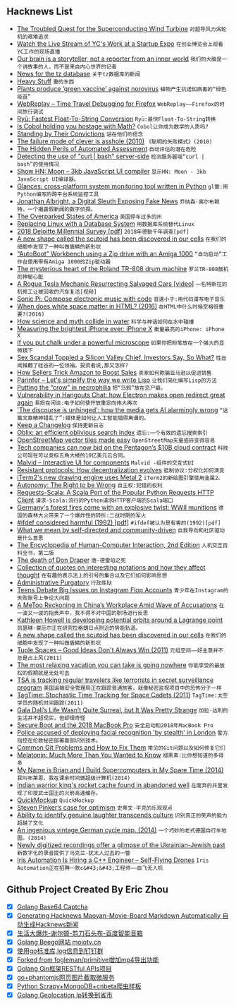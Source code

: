 ## Hacknews List


- [The Troubled Quest for the Superconducting Wind Turbine](https://spectrum.ieee.org/green-tech/wind/the-troubled-quest-for-the-superconducting-wind-turbine)  `对超导风力涡轮机的艰难追求`
- [Watch the Live Stream of YC&#39;s Work at a Startup Expo](https://www.youtube.com/watch?v=wdpRbJ8Pc9s)  `在创业博览会上观看YC工作的现场直播`
- [Our brain is a storyteller, not a reporter from an inner world](http://nautil.us/issue/62/systems/this-man-says-the-mind-has-no-depths)  `我们的大脑是一个讲故事的人，而不是来自内心世界的记者`
- [News for the tz database](https://github.com/eggert/tz/blob/master/NEWS)  `关于tz数据库的新闻`
- [Heavy Stuff](https://popula.com/2018/07/18/ingredients-lead/)  `重的东西`
- [Plants produce ‘green vaccine’ against norovirus](https://biodesign.asu.edu/news/plants-produce-%E2%80%98green-vaccine%E2%80%99-against-norovirus)  `植物产生抗诺如病毒的“绿色疫苗”`
- [WebReplay – Time Travel Debugging for Firefox](https://developer.mozilla.org/en-US/docs/Mozilla/Projects/WebReplay)  `WebReplay——Firefox的时间旅行调试`
- [Ryū: Fastest Float-To-String Conversion](https://pldi18.sigplan.org/event/pldi-2018-papers-ry-fast-float-to-string-conversion)  `Ryū:最快Float-To-String转换`
- [Is Cobol holding you hostage with Math?](https://medium.com/@bellmar/is-cobol-holding-you-hostage-with-math-5498c0eb428b)  `Cobol让你成为数学的人质吗?`
- [Standing by Their Convictions](https://features.propublica.org/south-bend/wrongful-conviction-pardon-keith-cooper-christopher-parish-indiana-elkhart-police/)  `站在他们的信念`
- [The failure mode of clever is asshole (2010)](https://whatever.scalzi.com/2010/06/16/the-failure-state-of-clever/amp/?__twitter_impression=true)  `《聪明的失败模式》(2010)`
- [The Hidden Perils of Automated Assessment](http://blog.brownplt.org/2018/07/26/perils-of-automated-assessment.html)  `自动评估的潜在危险`
- [Detecting the use of &#34;curl | bash&#34; server-side](https://www.idontplaydarts.com/2016/04/detecting-curl-pipe-bash-server-side/)  `检测服务器端“curl | bash”的使用情况`
- [Show HN: Moon – 3kb JavaScript UI compiler](https://kbrsh.github.io/moon)  `显示HN: Moon - 3kb JavaScript UI编译器。`
- [Glances: cross-platform system monitoring tool written in Python](https://nicolargo.github.io/glances/)  `gl瞥:用Python编写的跨平台系统监控工具`
- [Jonathan Albright, a Digital Sleuth Exposing Fake News](https://www.wired.com/story/shadow-politics-meet-the-digital-sleuth-exposing-fake-news/)  `乔纳森·奥尔布赖特，一个揭露假新闻的数字侦探。`
- [The Overparked States of America](https://www.citylab.com/transportation/2018/07/parking-has-eaten-american-cities/565715/)  `美国停车过多的州`
- [Replacing Linux with a Database System](https://www.nextplatform.com/2018/07/23/replacing-linux-with-a-database-system/)  `用数据库系统替代Linux`
- [2018 Deloitte Millennial Survey [pdf]](https://www2.deloitte.com/content/dam/Deloitte/global/Documents/About-Deloitte/gx-2018-millennial-survey-report.pdf)  `2018年德勤千年调查[pdf]`
- [A new shape called the scutoid has been discovered in our cells](https://www.newscientist.com/article/2175297-a-new-shape-called-the-scutoid-has-been-discovered-in-our-cells/)  `在我们的细胞中发现了一种叫做盾鳞的新形状`
- [“AutoBoot” Workbench using a Zip drive with an Amiga 1000](https://amigalove.com/viewtopic.php?f=6&amp;t=691)  `“自动启动”工作台使用带有Amiga 1000的Zip驱动器`
- [The mysterious heart of the Roland TR-808 drum machine](http://secretlifeofsynthesizers.com/the-strange-heart-of-the-roland-tr-808/)  `罗兰TR-808鼓机的神秘心脏`
- [A Rogue Tesla Mechanic Resurrecting Salvaged Cars [video]](https://www.youtube.com/watch?v=NuAMczraBIM)  `一名特斯拉的机修工让被回收的汽车复活[视频]`
- [Sonic Pi: Compose electronic music with code](https://sonic-pi.net/)  `音速小子:用代码谱写电子音乐`
- [When does white space matter in HTML? (2016)](https://medium.com/@patrickbrosset/when-does-white-space-matter-in-html-b90e8a7cdd33)  `在HTML中什么时候空格很重要?(2016)`
- [How science and myth collide in water](https://www.laphamsquarterly.org/water/compassionate-substance)  `科学与神话如何在水中碰撞`
- [Measuring the brightest iPhone ever: iPhone X](https://justgetflux.com/news/2018/02/16/OLED.html)  `衡量最亮的iPhone: iPhone X`
- [If you put chalk under a powerful microscope](https://twitter.com/ferrisjabr/status/1022534132415356928)  `如果你把粉笔放在一个强大的显微镜下`
- [Sex Scandal Toppled a Silicon Valley Chief. Investors Say, So What?](https://www.nytimes.com/2018/07/27/technology/sexual-misconduct-silicon-valley.html)  `性丑闻推翻了硅谷的一位领袖。投资者说,那又怎样?`
- [How Sellers Trick Amazon to Boost Sales](https://www.wsj.com/articles/how-sellers-trick-amazon-to-boost-sales-1532750493)  `卖家如何欺骗亚马逊以促进销售`
- [Parinfer – Let&#39;s simplify the way we write Lisp](https://shaunlebron.github.io/parinfer/)  `让我们简化编写Lisp的方法`
- [Putting the “crow” in necrophilia](https://corvidresearch.blog/2018/07/16/putting-the-crow-in-necrophilia/)  `把“乌鸦”放在恋尸癖。`
- [Vulnerability in Hangouts Chat: how Electron makes open redirect great again](https://blog.bentkowski.info/2018/07/vulnerability-in-hangouts-chat-aka-how.html)  `易损在闲谈:电子如何使开放重定向伟大再次`
- [&#39;The discourse is unhinged&#39;: how the media gets AI alarmingly wrong](https://www.theguardian.com/technology/2018/jul/25/ai-artificial-intelligence-social-media-bots-wrong)  `“这篇文章精神错乱了”:媒体是如何让人工智能错得离谱的。`
- [Keep a Changelog](https://keepachangelog.com)  `保持更新日志`
- [Oblix: an efficient oblivious search index](https://blog.acolyer.org/2018/07/06/oblix-an-efficient-oblivious-search-index/)  `遗忘:一个有效的遗忘搜索索引`
- [OpenStreetMap vector tiles made easy](https://www.maptiler.com)  `OpenStreetMap矢量瓷砖变得容易`
- [Tech companies can now bid on the Pentagon’s $10B cloud contract](https://techcrunch.com/2018/07/26/jedi-10-billion-department-of-defense-bidding/)  `科技公司现在可以竞标五角大楼的10亿美元云合同。`
- [Malvid – Interactive UI for components](https://malvid.io)  `Malvid -组件的交互式UI`
- [Resistant protocols: How decentralization evolves](https://medium.com/@jbackus/resistant-protocols-how-decentralization-evolves-2f9538832ada)  `抵制协议:分权化如何演变`
- [iTerm2&#39;s new drawing engine uses Metal 2](https://gitlab.com/gnachman/iterm2/wikis/Metal-Renderer)  `iTerm2的新绘图引擎使用金属2。`
- [Autonomy: The Right to be Wrong](https://medium.com/@ard_adam/autonomy-youre-doing-it-wrong-b1eda593d726)  `自主权:犯错的权利`
- [Requests-Scala: A Scala Port of the Popular Python Requests HTTP Client](https://github.com/lihaoyi/requests-scala)  `请求-Scala:流行的Python请求HTTP客户端的Scala端口`
- [Germany&#39;s forest fires come with an explosive twist:  WWII munitions](http://fortune.com/2018/07/27/germany-brandenburg-forest-fire-munitions/)  `德国的森林大火带来了一个爆炸性的转折:二战时期的军火`
- [#ifdef considered harmful (1992) [pdf]](https://usenix.org/legacy/publications/library/proceedings/sa92/spencer.pdf)  `#ifdef被认为是有害的(1992)[pdf]`
- [What we mean by self-directed and community-driven](https://www.recurse.com/blog/138-what-we-mean-by-self-directed-and-community-driven)  `自我导向和社区驱动是什么意思`
- [The Encyclopedia of Human-Computer Interaction, 2nd Edition](https://www.interaction-design.org/literature/book/the-encyclopedia-of-human-computer-interaction-2nd-ed)  `人机交互百科全书，第二版`
- [The death of Don Draper](https://www.newstatesman.com/science-tech/internet/2018/07/death-don-draper)  `唐·德雷珀之死`
- [Collection of quotes on interesting notations and how they affect thought](https://github.com/hypotext/notation)  `在有趣的表示法上的引号的集合以及它们如何影响思想`
- [Administrative Purgatory](https://daniel.haxx.se/blog/2018/07/28/administrative-purgatory/)  `行政炼狱`
- [Teens Debate Big Issues on Instagram Flop Accounts](https://www.theatlantic.com/technology/archive/2018/07/the-instagram-forums-where-teens-go-to-debate-big-issues/566153/?single_page=true)  `青少年在Instagram的失败账号上争论大问题`
- [A MeToo Reckoning in China’s Workplace Amid Wave of Accusations](https://www.nytimes.com/2018/07/26/world/asia/china-metoo.html)  `在一波又一波的指责声中，我不得不对中国的职场进行反思`
- [Kathleen Howell is developing potential orbits around a Lagrange point](https://www.bloomberg.com/news/features/2018-07-25/one-woman-s-math-could-help-nasa-put-people-on-mars)  `凯瑟琳·豪厄尔正在研究拉格朗日点附近的势能轨道。`
- [A new shape called the scutoid has been discovered in our cells](https://gizmodo.com/the-scutoid-is-geometrys-newest-shape-and-it-could-be-1827924643)  `在我们的细胞中发现了一种叫做盾鳞的新形状`
- [Tuple Spaces – Good Ideas Don&#39;t Always Win (2011)](https://software-carpentry.org/blog/2011/03/tuple-spaces-or-good-ideas-dont-always-win.html)  `元组空间——好主意并不总是占上风(2011)`
- [The most relaxing vacation you can take is going nowhere](https://quartzy.qz.com/1342058/the-most-relaxing-vacation-you-can-take-is-going-nowhere-at-all/)  `你能享受的最放松的假期就是无处可去`
- [TSA is tracking regular travelers like terrorists in secret surveillance program](http://apps.bostonglobe.com/news/nation/graphics/2018/07/tsa-quiet-skies/?p1=HP_SpecialTSA)  `美国运输安全管理局正在跟踪普通旅客，就像秘密监视项目中的恐怖分子一样`
- [TagTime: Stochastic Time Tracking for Space Cadets (2011)](http://messymatters.com/tagtime/)  `TagTime:太空学员的随机时间跟踪(2011)`
- [Gala Dalí’s Life Wasn’t Quite Surreal, but It Was Pretty Strange](https://www.nytimes.com/2018/07/25/arts/design/gala-salvador-dali-exhibition.html)  `加拉·达利的生活并不超现实，但却很奇怪`
- [Secure Boot and the 2018 MacBook Pro](http://michaellynn.github.io/2018/07/27/booting-secure/)  `安全启动和2018年MacBook Pro`
- [Police accused of deploying facial recognition &#39;by stealth&#39; in London](https://www.independent.co.uk/news/uk/crime/facial-recognition-uk-police-london-trial-data-human-rights-legal-action-met-a8466876.html)  `警方指控在伦敦秘密部署面部识别技术。`
- [Common Git Problems and How to Fix Them](https://citizen428.net/10-common-git-problems-and-how-to-fix-them-e8d809299f08)  `常见的Git问题以及如何修复它们`
- [Melatonin: Much More Than You Wanted to Know](https://www.lesswrong.com/posts/E4cKD9iTWHaE7f3AJ/melatonin-much-more-than-you-wanted-to-know)  `褪黑素:比你想知道的多得多`
- [My Name is Brian and I Build Supercomputers in My Spare Time (2014)](https://www.parallella.org/2014/06/03/my-name-is-brian-and-i-build-supercomputers-in-my-spare-time/)  `我叫布莱恩，我在课余时间做超级计算机(2014)`
- [Indian warrior king&#39;s rocket cache found in abandoned well](https://www.theguardian.com/world/2018/jul/27/indian-warrior-king-tipu-sultan-rocket-cache-unearthed-in-abandoned-well)  `在废弃的井里发现了印度武士国王的火箭高速缓存。`
- [QuickMockup](https://jdittrich.github.io/quickMockup/)  `QuickMockup`
- [Steven Pinker’s case for optimism](https://www.economist.com/books-and-arts/2018/02/24/steven-pinkers-case-for-optimism)  `史蒂文·平克的乐观观点`
- [Ability to identify genuine laughter transcends culture](https://www.sciencedaily.com/releases/2018/07/180728083607.htm)  `识别真正的笑声的能力超越了文化`
- [An ingenious vintage German cycle map. (2014)](http://blog.systemed.net/post/10)  `一个巧妙的老式德国自行车地图。(2014)`
- [Newly digitized recordings offer a glimpse of the Ukrainian-Jewish past](https://www.tabletmag.com/jewish-arts-and-culture/culture-news/266941/vernadsky-library-kiev)  `新数字化的录音提供了乌克兰-犹太人过去的一瞥`
- [Iris Automation Is Hiring a C&#43;&#43; Engineer – Self-Flying Drones](http://www.irisonboard.com/careers/)  `Iris Automation正在招聘一款c&#43;&#43;工程师——自飞无人机`

## Github Project Created By Eric Zhou

- [x] [Golang Base64 Captcha](https://github.com/mojocn/base64Captcha)
- [x] [Generating Hacknews Maoyan-Movie-Board Markdown Automatically 自动生成Hacknews新闻](https://github.com/dejavuzhou/md-genie)
- [x] [生活大爆炸-谢尔顿-剪刀石头布-百度智能音箱](https://github.com/mojocn/dueros-bang-game)
- [x] [Golang Beego网站 mojotv.cn](https://github.com/mojocn/www.mojotv.cn)
- [x] [使用go标准库,log信息到钉钉群](https://github.com/mojocn/dooger)
- [x] [Forked from fogleman/primitive增加mp4导出功能](https://github.com/mojocn/primitive)
- [x] [Golang Gin框架RESTful APIs项目](https://github.com/JJJJJJJerk/ezier-golang-web-api-framework)
- [x] [go+phantomjs网页图片截取微服务](https://github.com/mojocn/screen_shot)
- [x] [Python Scrapy+MongoDB+cnbeta爬虫样板](https://github.com/mojocn/scrapy_mongodb_boilerplate_cnbeta)
- [x] [Golang Geolocation Ip转换到省市](https://github.com/mojocn/ip2location)